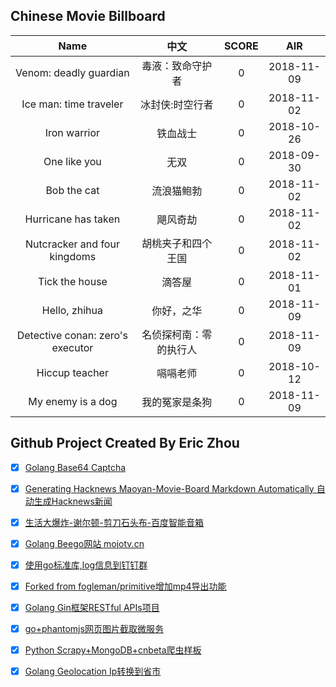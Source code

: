 ## Chinese Movie Billboard
|   Name          | 中文           | SCORE   |  AIR|
|:-------------:|:-------------:| :-----:|:-----:|
|Venom: deadly guardian | 毒液：致命守护者 |0| 2018-11-09|
|Ice man: time traveler | 冰封侠:时空行者 |0| 2018-11-02|
|Iron warrior | 铁血战士 |0| 2018-10-26|
|One like you | 无双 |0| 2018-09-30|
|Bob the cat | 流浪猫鲍勃 |0| 2018-11-02|
|Hurricane has taken | 飓风奇劫 |0| 2018-11-02|
|Nutcracker and four kingdoms | 胡桃夹子和四个王国 |0| 2018-11-02|
|Tick the house | 滴答屋 |0| 2018-11-01|
|Hello, zhihua | 你好，之华 |0| 2018-11-09|
|Detective conan: zero&#39;s executor | 名侦探柯南：零的执行人 |0| 2018-11-09|
|Hiccup teacher | 嗝嗝老师 |0| 2018-10-12|
|My enemy is a dog | 我的冤家是条狗 |0| 2018-11-09|


## Github Project Created By Eric Zhou

- [x] [Golang Base64 Captcha](https://github.com/mojocn/base64Captcha)
- [x] [Generating Hacknews Maoyan-Movie-Board Markdown Automatically 自动生成Hacknews新闻](https://github.com/dejavuzhou/md-genie)
- [x] [生活大爆炸-谢尔顿-剪刀石头布-百度智能音箱](https://github.com/mojocn/dueros-bang-game)
- [x] [Golang Beego网站 mojotv.cn](https://github.com/mojocn/www.mojotv.cn)
- [x] [使用go标准库,log信息到钉钉群](https://github.com/mojocn/dooger)
- [x] [Forked from fogleman/primitive增加mp4导出功能](https://github.com/mojocn/primitive)
- [x] [Golang Gin框架RESTful APIs项目](https://github.com/JJJJJJJerk/ezier-golang-web-api-framework)
- [x] [go+phantomjs网页图片截取微服务](https://github.com/mojocn/screen_shot)
- [x] [Python Scrapy+MongoDB+cnbeta爬虫样板](https://github.com/mojocn/scrapy_mongodb_boilerplate_cnbeta)
- [x] [Golang Geolocation Ip转换到省市](https://github.com/mojocn/ip2location)





